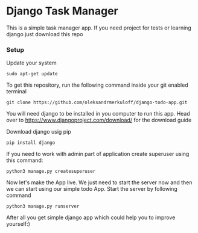 # Django Task Manager

This is a simple task manager app. If you need project for tests or learning django just download this repo

### Setup

Update your system

`sudo apt-get update`

To get this repository, run the following command inside your git enabled terminal

`git clone https://github.com/oleksandrmerkuloff/django-todo-app.git`

You will need django to be installed in you computer to run this app. Head over to https://www.djangoproject.com/download/ for the download guide

Download django usig pip

`pip install django`

If you need to work with admin part of application create superuser using this command:

`python3 manage.py createsuperuser`

Now let's make the App live. We just need to start the server now and then we can start using our simple todo App. Start the server by following command

`python3 manage.py runserver`

After all you get simple django app which could help you to improve yourself:)
